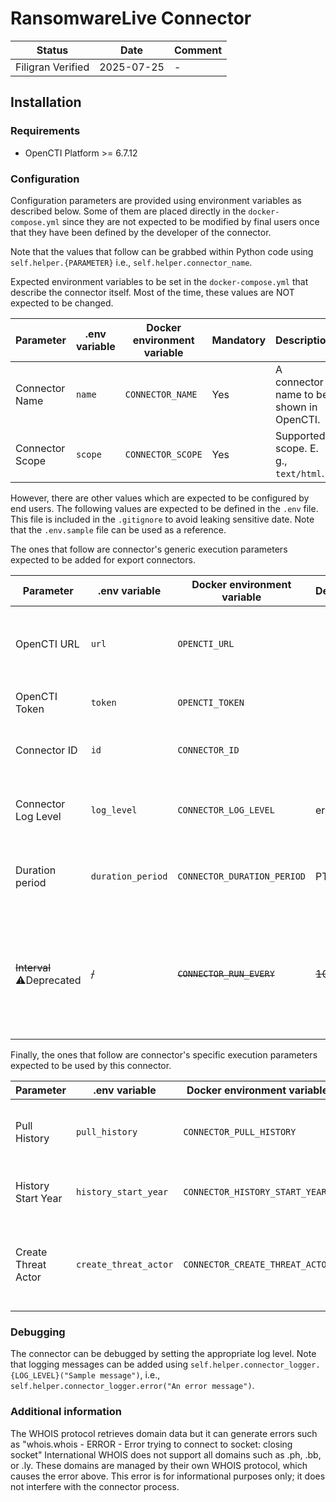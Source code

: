 # RansomwareLive Connector

<!--
General description of the connector
* What it does
* How it works
* Special requirements
* Use case description
* ...
-->

| Status            | Date       | Comment |
| ----------------- |------------| ------- |
| Filigran Verified | 2025-07-25 |    -    |

## Installation

### Requirements

- OpenCTI Platform >= 6.7.12

### Configuration

Configuration parameters are provided using environment variables as described below.
Some of them are placed directly in the `docker-compose.yml` since they are not expected to be modified by final users once that they have been defined by the developer of the connector.

Note that the values that follow can be grabbed within Python code using `self.helper.{PARAMETER}` i.e., `self.helper.connector_name`.

Expected environment variables to be set in the  `docker-compose.yml` that describe the connector itself.
Most of the time, these values are NOT expected to be changed.

| Parameter       | .env variable | Docker environment variable  | Mandatory | Description                              |
|-----------------|---------------|------------------------------|-----------|------------------------------------------|
| Connector Name  | `name`        | `CONNECTOR_NAME`             | Yes       | A connector name to be shown in OpenCTI. |                                                                                                                   |
| Connector Scope | `scope`       | `CONNECTOR_SCOPE`            | Yes       | Supported scope. E. g., `text/html`.     |

However, there are other values which are expected to be configured by end users.
The following values are expected to be defined in the `.env` file.
This file is included in the `.gitignore` to avoid leaking sensitive date. 
Note that the `.env.sample` file can be used as a reference.

The ones that follow are connector's generic execution parameters expected to be added for export connectors.

| Parameter                  | .env variable     | Docker environment variable  | Default | Mandatory | Description                                                                                                                                                                   |
|----------------------------|-------------------|------------------------------|---------|-----------|-------------------------------------------------------------------------------------------------------------------------------------------------------------------------------|
| OpenCTI URL                | `url`             | `OPENCTI_URL`                |         | Yes       | The URL of the OpenCTI platform. Note that final `/` should be avoided. Example value: `http://opencti:8080`                                                                  |
| OpenCTI Token              | `token`           | `OPENCTI_TOKEN`              |         | Yes       | The API token for authenticating with OpenCTI.                                                                                                                                |
| Connector ID               | `id`              | `CONNECTOR_ID`               |         | Yes       | A valid arbitrary `UUIDv4` that must be unique for this connector.                                                                                                            |
| Connector Log Level        | `log_level`       | `CONNECTOR_LOG_LEVEL`        | error   | No        | The log level for this connector, could be `debug`, `info`, `warn` or `error` (less verbose).                                                                                 |
| Duration period            | `duration_period` | `CONNECTOR_DURATION_PERIOD`  | PT10M   | No        | Determines the time interval between each launch of the connector in ISO 8601, ex: PT30M.                                                                                     |
| ~~Interval~~ ⚠️Deprecated  | ~~/~~             | ~~`CONNECTOR_RUN_EVERY`~~    | ~~10m~~ | ~~❌~~     | The time unit is represented by a single character at the end of the string: d for days, h for hours, m for minutes, and s for seconds. e.g., 30s is 30 seconds. 1d is 1 day. |


Finally, the ones that follow are connector's specific execution parameters expected to be used by this connector.

| Parameter                 | .env variable         | Docker environment variable     | Default | Mandatory | Description                                              |
|---------------------------|-----------------------|---------------------------------|---------|-----------|----------------------------------------------------------|
| Pull History              | `pull_history`        | `CONNECTOR_PULL_HISTORY`        | False   | No        | Whether to pull historic data (Default: false)           |
| History Start Year        | `history_start_year`  | `CONNECTOR_HISTORY_START_YEAR`  | 2023    | No        | The year to start from (Default: 2020)                   |
| Create Threat Actor       | `create_threat_actor` | `CONNECTOR_CREATE_THREAT_ACTOR` | False   | No        | Whether to create a Threat Actor object (Default: false) |

### Debugging

The connector can be debugged by setting the appropriate log level.
Note that logging messages can be added using `self.helper.connector_logger.{LOG_LEVEL}("Sample message")`, i.e., `self.helper.connector_logger.error("An error message")`.

<!-- Any additional information to help future users debug and report detailed issues concerning this connector -->

### Additional information

The WHOIS protocol retrieves domain data but it can generate errors such as "whois.whois - ERROR - Error trying to connect to socket: closing socket"
International WHOIS does not support all domains such as .ph, .bb, or .ly. These domains are managed by their own WHOIS protocol, which causes the error above.
This error is for informational purposes only; it does not interfere with the connector process.

<!--
Any additional information about this connector
* What information is ingested/updated/changed
* What should the user take into account when using this connector
* ...
-->

